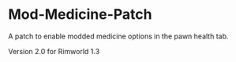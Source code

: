 # Mod-Medicine-Patch

A patch to enable modded medicine options in the pawn health tab.

Version 2.0 for Rimworld 1.3
